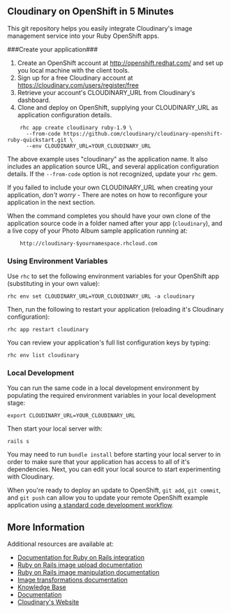 Cloudinary on OpenShift in 5 Minutes
------------------------------------

This git repository helps you easily integrate Cloudinary's image management service into your Ruby OpenShift apps.

###Create your application###

1. Create an OpenShift account at http://openshift.redhat.com/ and set up you local machine with the client tools.
2. Sign up for a free Cloudinary account at https://cloudinary.com/users/register/free
3. Retrieve your account's CLOUDINARY_URL  from Cloudinary's dashboard.
4. Clone and deploy on OpenShift, supplying your CLOUDINARY_URL as application configuration details.  

```
    rhc app create cloudinary ruby-1.9 \
      --from-code https://github.com/cloudinary/cloudinary-openshift-ruby-quickstart.git \
      --env CLOUDINARY_URL=YOUR_CLOUDINARY_URL
```

The above example uses "cloudinary" as the application name. It also includes an application source URL, and several application configuration details.
If the `--from-code` option is not recognized, update your `rhc` gem.

If you failed to include your own CLOUDINARY_URL when creating your application, *don't worry* - There are notes on how to reconfigure your application in the next section.

When the command completes you should have your own clone of the application source code in a folder named after your app (`cloudinary`), and a live copy of your Photo Album sample application running at:

```
    http://cloudinary-$yournamespace.rhcloud.com
```

### Using Environment Variables
Use `rhc` to set the following environment variables for your OpenShift app (substituting in your own value):

    rhc env set CLOUDINARY_URL=YOUR_CLOUDINARY_URL -a cloudinary

Then, run the following to restart your application (reloading it's Cloudinary configuration):

    rhc app restart cloudinary

You can review your application's full list configuration keys by typing:

    rhc env list cloudinary

### Local Development
You can run the same code in a local development environment by populating the required environment variables in your local development stage:

    export CLOUDINARY_URL=YOUR_CLOUDINARY_URL

Then start your local server with:

    rails s

You may need to run `bundle install` before starting your local server to in order to make sure that your application has access to all of it's dependencies.
Next, you can edit your local source to start experimenting with Cloudinary.

When you're ready to deploy an update to OpenShift, `git add`, `git commit`, and `git push` can allow you to update your remote OpenShift example application using [a standard code development workflow](https://www.openshift.com/developers/deploying-and-building-applications).

More Information
----------------------------

Additional resources are available at:

* [Documentation for Ruby on Rails integration](http://cloudinary.com/documentation/rails_integration)
* [Ruby on Rails image upload documentation](http://cloudinary.com/documentation/rails_image_upload)
* [Ruby on Rails image manipulation documentation](http://cloudinary.com/documentation/rails_image_manipulation)
* [Image transformations documentation](http://cloudinary.com/documentation/image_transformations)
* [Knowledge Base](http://support.cloudinary.com/forums)
* [Documentation](http://cloudinary.com/documentation)
* [Cloudinary's Website](http://cloudinary.com)

